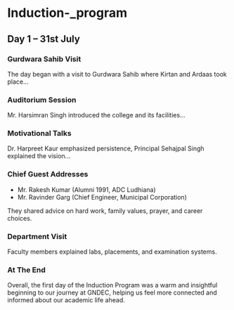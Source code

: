 # Induction-_program

## Day 1 – 31st July


### Gurdwara Sahib Visit
The day began with a visit to Gurdwara Sahib where Kirtan and Ardaas took place...

### Auditorium Session
Mr. Harsimran Singh introduced the college and its facilities...

### Motivational Talks
Dr. Harpreet Kaur emphasized persistence, Principal Sehajpal Singh explained the vision...

### Chief Guest Addresses
- Mr. Rakesh Kumar (Alumni 1991, ADC Ludhiana)
- Mr. Ravinder Garg (Chief Engineer, Municipal Corporation)

They shared advice on hard work, family values, prayer, and career choices.

### Department Visit
Faculty members explained labs, placements, and examination systems.
 ### At The End 
 Overall, the first day of the Induction Program was a warm and insightful beginning to our journey at GNDEC, helping us feel more connected and informed about our academic life ahead.
